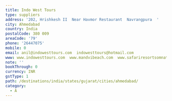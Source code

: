 ```yaml
---
title: Indo West Tours
type: suppliers
address: '202, Hrishkesh II  Near Havmor Restaurant  Navrangpura  '
city: Ahmedabad
country: India
postalCode: 380 009
areaCode: '79'
phone: '26447075'
mobile: 0
email: anil@indowesttours.com  indowesttours@hotmail.com
www: www.indowesttours.com  www.mandvibeach.com  www.safariresortsomnath.com
note: ''
bookThrough: 0
currency: INR
gstType: 1
path: /destinations/india/states/gujarat/cities/ahmedabad/
category:
  - A
---
```


